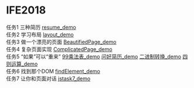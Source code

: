 # IFE2018
任务1 三种简历
 [resume_demo](https://levinharris.github.io/IFE2018/Resume/resume.html)   
任务2 学习布局
 [layout_demo](https://levinharris.github.io/IFE2018/Layout/layout.html)   
任务3 做一个漂亮的页面
 [BeautifiedPage_demo](https://levinharris.github.io/IFE2018/Beautifiedpage/beautifiedpage.html)   
任务4 复杂页面实现
 [ComplicatedPage_demo](https://levinharris.github.io/IFE2018/ComplicatedPage/complicatedpage.html)  
任务5 “如果”可以“重来”
 [99乘法表_demo](https://levinharris.github.io/IFE2018/FirstJS/99multiplicationTable.html)  [问好简历_demo](https://levinharris.github.io/IFE2018/FirstJS/greetingResume.html)  [二进制转换_demo](https://levinharris.github.io/IFE2018/FirstJS/ConvertToBinarySystem.html)  [四则运算_demo](https://levinharris.github.io/IFE2018/FirstJS/arithmetic.html)  
 任务6 找到那个DOM
 [findElement_demo](https://levinharris.github.io/IFE2018/FirstJS/findElement.html)  
 任务7 让你和页面对话
 [jstask7_demo](https://levinharris.github.io/IFE2018/JStask7/JStask7.html)